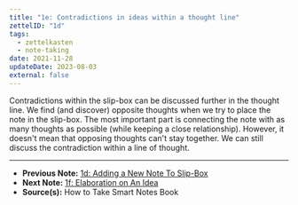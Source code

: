 ```yaml
---
title: "1e: Contradictions in ideas within a thought line"
zettelID: "1d"
tags:
  - zettelkasten
  - note-taking
date: 2021-11-28
updateDate: 2023-08-03
external: false
---
```


Contradictions within the slip-box can be discussed further in the thought line. We find (and discover) opposite thoughts when we try to place the note in the slip-box. The most important part is connecting the note with as many thoughts as possible (while keeping a close relationship). However, it doesn't mean that opposing thoughts can't stay together. We can still discuss the contradiction within a line of thought.

---

- **Previous Note:** [1d: Adding a New Note To Slip-Box](/notes/1d/)
- **Next Note:** [1f: Elaboration on An Idea](/notes/1f/)
- **Source(s):** How to Take Smart Notes Book
